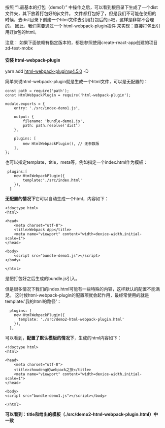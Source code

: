 
按照 “1.最基本的打包（demo1）” 中操作之后，可以看到根目录下生成了一个dist文件夹，其下放着打包好的js文件。
文件都打包好了，但是我们不可能在使用的时候，去dist目录下创建一个html文件去引用打包后的js吧，这样是非常不合理的。
因此，我们需要通过一个 html-webpack-plugin插件 来实现：直接打包出引用好js包的html。


注意：
如果下面依赖有指定版本的，都是参照使用create-react-app创建的项目zd-test-mobx

#### 安装 html-webpack-plugin
yarn add html-webpack-plugin@4.5.0 -D

简单来说html-webpack-plugin就是生成一个html文件，可以是无配置的：
```
const path = require('path');
const HtmlWebpackPlugin = require('html-webpack-plugin');

module.exports = {
    entry: './src/index-demo1.js',

    output: {
        filename: 'bundle-demo1.js',
        path: path.resolve('dist')
    },

    plugins: [
        new HtmlWebpackPlugin(), // 无参数版
    ],
};
```

也可以指定template，title，meta等，例如指定一个index.html作为模板：
```
 plugins:[
    new HtmlWebpackPlugin({
        template:'./src/index.html'
    }),
  ]
```

**无配置的情况下**它可以自动生成一个html，内容如下：
```
<!doctype html>
<html>

<head>
    <meta charset="utf-8">
    <title>Webpack App</title>
    <meta name="viewport" content="width=device-width,initial-scale=1">
</head>

<body>
    <script src="bundle-demo1.js"></script>
</body>

</html>
```
<script src="bundle-demo1.js"></script> 是把打包好之后生成的bundle.js引入。


但是很多情况下我们的index.html可能有一些特殊的内容，这样默认的配置不能满足。
这时候html-webpack-plugin的配置项就会起作用，最经常使用的就是 template:'我的html的路径'：

```
  plugins: [
    new HtmlWebpackPlugin({
      template: './src/demo2-html-webpack-plugin.html'
    }),
  ],
```

可以看到，**配置了默认模板的情况下**，生成的html内容如下：
```
<!doctype html>
<html>

<head>
    <meta charset="utf-8">
    <title>zhoudeng的webpack之旅</title>
    <meta name="viewport" content="width=device-width,initial-scale=1">
</head>

<body>
<script src="bundle-demo1.js"></script></body>

</html>
```
**可以看到：title和给出的模板（./src/demo2-html-webpack-plugin.html）中一致**

